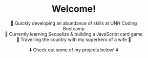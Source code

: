 <div style="background-image: url(bg-img.jfif); background-size: cover; padding:2rem" align="center">

# Welcome!

📖 Quickly developing an abundance of skills at UNH Coding Bootcamp  
🧪 Currently learning Sequelize & building a JavaScript card game  
🚙 Travelling the country with my superhero of a wife 🏥  

⬇️ Check out some of my projects below! ⬇️

</div>
<!--
**JoelDore/JoelDore** is a ✨ _special_ ✨ repository because its `README.md` (this file) appears on your GitHub profile.

# Ideas:
- 🔭 Currently working on...
- 👯 Looking to collaborate on...
- 🤔 Looking for help with...
- 💬 Ask me about...
- 📫 How to reach me: 
- ⚡ Fun fact: 
-->
